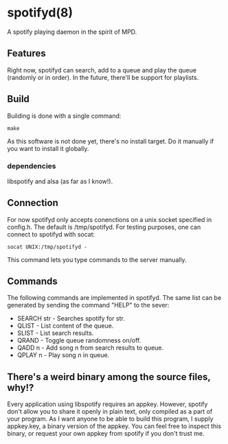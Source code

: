 # spotifyd(8)
A spotify playing daemon in the spirit of MPD.

## Features
Right now, spotifyd can search, add to a queue and play the queue
(randomly or in order). In the future, there'll be support for playlists.

## Build
Building is done with a single command:
```
make
```
As this software is not done yet, there's no install target. Do it
manually if you want to install it globally.
### dependencies
libspotify and alsa (as far as I know!).


## Connection
For now spotifyd only accepts conenctions on a unix socket
specified in config.h. The default is /tmp/spotifyd. For
testing purposes, one can connect to spotifyd with socat:
```
socat UNIX:/tmp/spotifyd -
```
This command lets you type commands to the server manually.

## Commands
The following commands are implemented in spotifyd. The same 
list can be generated by sending the command "HELP" to the sever:
* SEARCH str - Searches spotify for str.
* QLIST      - List content of the queue.
* SLIST      - List search results.
* QRAND      - Toggle queue randomness on/off.
* QADD n     - Add song n from search results to queue.
* QPLAY n    - Play song n in queue.

## There's a weird binary among the source files, why!?
Every application using libspotify requires an appkey.
However, spotify don't allow you to share it openly in plain text,
only compiled as a part of your program. As I want anyone to be 
able to build this program, I supply appkey.key, a binary version
of the appkey. You can feel free to inspect this binary, or request
your own appkey from spotify if you don't trust me.
